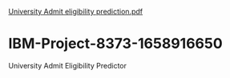 [University Admit eligibility prediction.pdf](https://github.com/IBM-EPBL/IBM-Project-8373-1658916650/files/9549930/University.Admit.eligibility.prediction.pdf)
# IBM-Project-8373-1658916650
University Admit Eligibility Predictor
